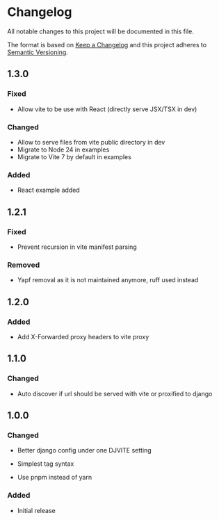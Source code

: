 # Changelog
All notable changes to this project will be documented in this file.

The format is based on [Keep a Changelog](http://keepachangelog.com/en/1.1.0/)
and this project adheres to [Semantic Versioning](http://semver.org/spec/v2.0.0.html).

## 1.3.0
### Fixed
- Allow vite to be use with React (directly serve JSX/TSX in dev)
### Changed
- Allow to serve files from vite public directory in dev
- Migrate to Node 24 in examples
- Migrate to Vite 7 by default in examples
### Added
- React example added

## 1.2.1
### Fixed
- Prevent recursion in vite manifest parsing
### Removed
- Yapf removal as it is not maintained anymore, ruff used instead

## 1.2.0
### Added
- Add X-Forwarded proxy headers to vite proxy

## 1.1.0
### Changed
- Auto discover if url should be served with vite or proxified to django


## 1.0.0
### Changed
- Better django config under one DJVITE setting

- Simplest tag syntax

- Use pnpm instead of yarn

### Added
- Initial release
